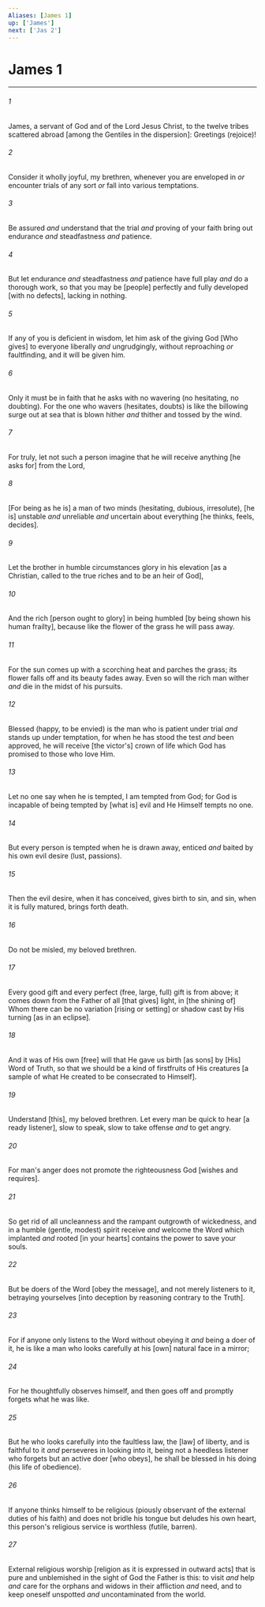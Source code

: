 ```yaml
---
Aliases: [James 1]
up: ['James']
next: ['Jas 2']
---
```

# James 1

***


###### 1 


James, a servant of God and of the Lord Jesus Christ, to the twelve tribes scattered abroad [among the Gentiles in the dispersion]: Greetings (rejoice)! 


###### 2 


Consider it wholly joyful, my brethren, whenever you are enveloped in _or_ encounter trials of any sort _or_ fall into various temptations. 


###### 3 


Be assured _and_ understand that the trial _and_ proving of your faith bring out endurance _and_ steadfastness _and_ patience. 


###### 4 


But let endurance _and_ steadfastness _and_ patience have full play _and_ do a thorough work, so that you may be [people] perfectly and fully developed [with no defects], lacking in nothing. 


###### 5 


If any of you is deficient in wisdom, let him ask of the giving God [Who gives] to everyone liberally _and_ ungrudgingly, without reproaching _or_ faultfinding, and it will be given him. 


###### 6 


Only it must be in faith that he asks with no wavering (no hesitating, no doubting). For the one who wavers (hesitates, doubts) is like the billowing surge out at sea that is blown hither _and_ thither and tossed by the wind. 


###### 7 


For truly, let not such a person imagine that he will receive anything [he asks for] from the Lord, 


###### 8 


[For being as he is] a man of two minds (hesitating, dubious, irresolute), [he is] unstable _and_ unreliable _and_ uncertain about everything [he thinks, feels, decides]. 


###### 9 


Let the brother in humble circumstances glory in his elevation [as a Christian, called to the true riches and to be an heir of God], 


###### 10 


And the rich [person ought to glory] in being humbled [by being shown his human frailty], because like the flower of the grass he will pass away. 


###### 11 


For the sun comes up with a scorching heat and parches the grass; its flower falls off and its beauty fades away. Even so will the rich man wither _and_ die in the midst of his pursuits. 


###### 12 


Blessed (happy, to be envied) is the man who is patient under trial _and_ stands up under temptation, for when he has stood the test _and_ been approved, he will receive [the victor's] crown of life which God has promised to those who love Him. 


###### 13 


Let no one say when he is tempted, I am tempted from God; for God is incapable of being tempted by [what is] evil and He Himself tempts no one. 


###### 14 


But every person is tempted when he is drawn away, enticed _and_ baited by his own evil desire (lust, passions). 


###### 15 


Then the evil desire, when it has conceived, gives birth to sin, and sin, when it is fully matured, brings forth death. 


###### 16 


Do not be misled, my beloved brethren. 


###### 17 


Every good gift and every perfect (free, large, full) gift is from above; it comes down from the Father of all [that gives] light, in [the shining of] Whom there can be no variation [rising or setting] or shadow cast by His turning [as in an eclipse]. 


###### 18 


And it was of His own [free] will that He gave us birth [as sons] by [His] Word of Truth, so that we should be a kind of firstfruits of His creatures [a sample of what He created to be consecrated to Himself]. 


###### 19 


Understand [this], my beloved brethren. Let every man be quick to hear [a ready listener], slow to speak, slow to take offense _and_ to get angry. 


###### 20 


For man's anger does not promote the righteousness God [wishes and requires]. 


###### 21 


So get rid of all uncleanness and the rampant outgrowth of wickedness, and in a humble (gentle, modest) spirit receive _and_ welcome the Word which implanted _and_ rooted [in your hearts] contains the power to save your souls. 


###### 22 


But be doers of the Word [obey the message], and not merely listeners to it, betraying yourselves [into deception by reasoning contrary to the Truth]. 


###### 23 


For if anyone only listens to the Word without obeying it _and_ being a doer of it, he is like a man who looks carefully at his [own] natural face in a mirror; 


###### 24 


For he thoughtfully observes himself, and then goes off and promptly forgets what he was like. 


###### 25 


But he who looks carefully into the faultless law, the [law] of liberty, and is faithful to it _and_ perseveres in looking into it, being not a heedless listener who forgets but an active doer [who obeys], he shall be blessed in his doing (his life of obedience). 


###### 26 


If anyone thinks himself to be religious (piously observant of the external duties of his faith) and does not bridle his tongue but deludes his own heart, this person's religious service is worthless (futile, barren). 


###### 27 


External religious worship [religion as it is expressed in outward acts] that is pure and unblemished in the sight of God the Father is this: to visit _and_ help _and_ care for the orphans and widows in their affliction _and_ need, and to keep oneself unspotted _and_ uncontaminated from the world.
